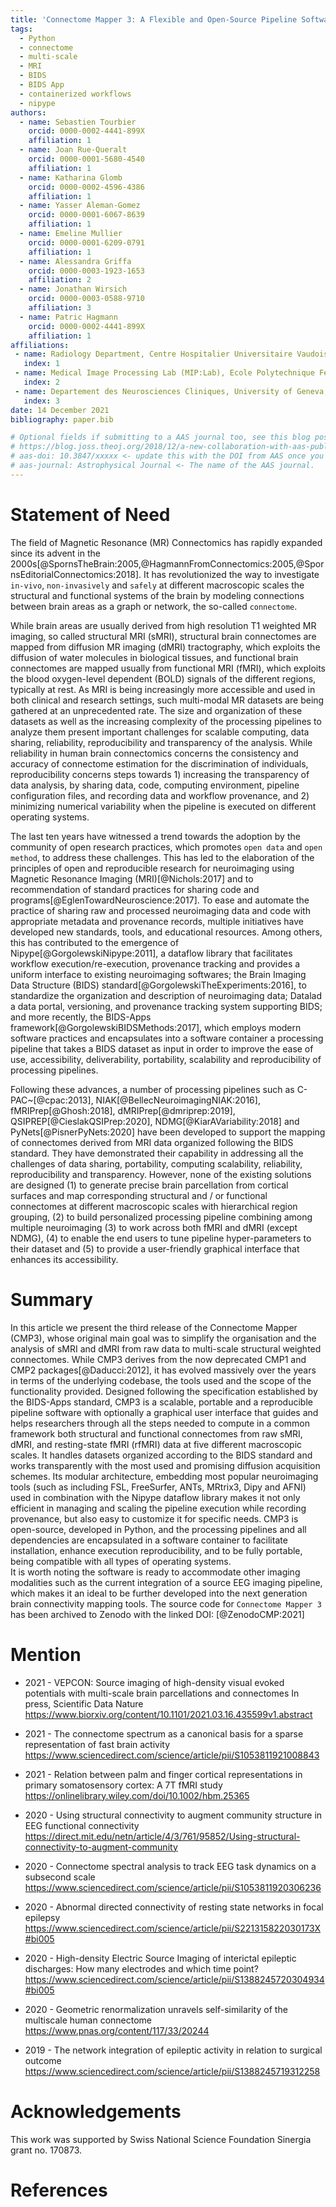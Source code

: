 ```yaml
---
title: 'Connectome Mapper 3: A Flexible and Open-Source Pipeline Software for Multiscale Multimodal Human Connectome Mapping'
tags:
  - Python
  - connectome
  - multi-scale
  - MRI
  - BIDS
  - BIDS App
  - containerized workflows
  - nipype
authors:
  - name: Sebastien Tourbier
    orcid: 0000-0002-4441-899X
    affiliation: 1
  - name: Joan Rue-Queralt
    orcid: 0000-0001-5680-4540
    affiliation: 1
  - name: Katharina Glomb
    orcid: 0000-0002-4596-4386
    affiliation: 1
  - name: Yasser Aleman-Gomez
    orcid: 0000-0001-6067-8639
    affiliation: 1
  - name: Emeline Mullier
    orcid: 0000-0001-6209-0791
    affiliation: 1
  - name: Alessandra Griffa
    orcid: 0000-0003-1923-1653
    affiliation: 2
  - name: Jonathan Wirsich
    orcid: 0000-0003-0588-9710
    affiliation: 3
  - name: Patric Hagmann
    orcid: 0000-0002-4441-899X
    affiliation: 1
affiliations:
 - name: Radiology Department, Centre Hospitalier Universitaire Vaudois and University of Lausanne (CHUV-UNIL), Switzerland
   index: 1
 - name: Medical Image Processing Lab (MIP:Lab), Ecole Polytechnique Federale de Lausanne (EPFL), Switzerland
   index: 2
 - name: Departement des Neurosciences Cliniques, University of Geneva, Switzerland
   index: 3
date: 14 December 2021
bibliography: paper.bib

# Optional fields if submitting to a AAS journal too, see this blog post:
# https://blog.joss.theoj.org/2018/12/a-new-collaboration-with-aas-publishing
# aas-doi: 10.3847/xxxxx <- update this with the DOI from AAS once you know it.
# aas-journal: Astrophysical Journal <- The name of the AAS journal.
---
```


# Statement of Need

The field of Magnetic Resonance (MR) Connectomics has rapidly expanded since its advent 
  in the 2000s[@SpornsTheBrain:2005,@HagmannFromConnectomics:2005,@SpornsEditorialConnectomics:2018].
It has revolutionized the way to investigate ``in-vivo``, ``non-invasively`` and 
  ``safely`` at different macroscopic scales the structural and functional systems of the 
  brain by modeling connections between brain areas as a graph or network, the so-called
  ``connectome``.

While brain areas are usually derived from high resolution T1 weighted  MR imaging, so called
  structural MRI (sMRI), structural brain connectomes are mapped from diffusion MR imaging (dMRI)
  tractography, which exploits the diffusion of water molecules in biological tissues, and
  functional brain connectomes are mapped usually from functional MRI (fMRI), which exploits
  the blood oxygen-level dependent (BOLD) signals of the different regions, typically at rest.
As MRI is being increasingly more accessible and used in both clinical and research settings,
  such multi-modal MR datasets are being gathered at an unprecedented rate.
The size and organization of these datasets as well as the increasing complexity of the processing
  pipelines to analyze them present important challenges for scalable computing, data sharing,
  reliability, reproducibility and transparency of the analysis. 
While reliability in human brain connectomics concerns the consistency and accuracy of connectome
  estimation for the discrimination of individuals, reproducibility concerns steps towards 1) increasing the
  transparency of data analysis, by sharing data, code, computing environment, pipeline configuration files,
  and recording data and workflow provenance, and 2) minimizing numerical variability when the
  pipeline is executed on different operating systems. 

The last ten years have witnessed a trend towards the adoption by the community of open research
  practices, which promotes ``open data`` and ``open method``, to address these challenges.
This has led to the elaboration of the principles of open and reproducible research for
  neuroimaging using Magnetic Resonance Imaging (MRI)[@Nichols:2017] and to recommendation of
  standard practices for sharing code and programs[@EglenTowardNeuroscience:2017]. 
To ease and automate
  the practice of sharing raw and processed neuroimaging data and code with appropriate metadata
  and provenance records, multiple initiatives have developed new standards, tools, and educational
  resources.
Among others, this has contributed to the emergence of
  Nipype[@GorgolewskiNipype:2011], a dataflow library that facilitates workflow
  execution/re-execution, provenance tracking and provides a uniform interface to existing
  neuroimaging softwares; the Brain Imaging Data Structure (BIDS)
  standard[@GorgolewskiTheExperiments:2016], to standardize the organization and description
  of neuroimaging data; Datalad a data portal, versioning, and provenance tracking system
  supporting BIDS; and more recently, the BIDS-Apps framework[@GorgolewskiBIDSMethods:2017],
  which employs modern software practices and encapsulates into a software container a processing
  pipeline that takes a BIDS dataset as input in order to improve the ease of use, accessibility,
  deliverability, portability, scalability and reproducibility of processing pipelines. 

Following these advances, a number of processing pipelines such as C-PAC~[@cpac:2013],
  NIAK[@BellecNeuroimagingNIAK:2016], fMRIPrep[@Ghosh:2018],
  dMRIPrep[@dmriprep:2019], QSIPREP[@CieslakQSIPrep:2020], NDMG[@KiarAVariability:2018] and PyNets[@PisnerPyNets:2020] have been
  developed to support the mapping of connectomes derived from MRI data organized following the BIDS standard.
They have demonstrated their capability in addressing all the challenges of data sharing,
  portability, computing scalability, reliability, reproducibility and transparency.
However, none of the existing solutions are designed (1) to generate  precise brain parcellation
  from cortical surfaces and map corresponding structural and / or functional connectomes at
  different macroscopic scales with hierarchical region grouping, (2) to build personalized
  processing pipeline combining among multiple neuroimaging (3) to work across both fMRI and dMRI
  (except NDMG), (4) to enable the end users to tune pipeline hyper-parameters to their dataset and
  (5) to provide a user-friendly graphical interface that enhances its accessibility.

# Summary

In this article we present the third release of the Connectome Mapper (CMP3), whose original main
  goal was to simplify the organisation and the analysis of sMRI and dMRI from raw data to
  multi-scale structural weighted connectomes.
While CMP3 derives from the now deprecated CMP1 and CMP2 packages[@Daducci:2012], it has
  evolved massively over the years in terms of the underlying codebase, the tools used and the
  scope of the functionality provided.
Designed following the specification established by the BIDS-Apps standard, CMP3 is a scalable,
  portable and a reproducible pipeline software with optionally a graphical user interface that
  guides and helps researchers through all the steps needed to compute in a common framework both
  structural and functional connectomes from raw sMRI, dMRI, and resting-state fMRI (rfMRI) data at
  five different macroscopic scales.
It handles datasets organized according to the BIDS standard and works transparently with the most
  used and promising diffusion acquisition schemes.
Its modular architecture, embedding most popular neuroimaging tools (such as including FSL,
  FreeSurfer, ANTs, MRtrix3, Dipy and AFNI) used in combination with the Nipype dataflow library
  makes it not only efficient in managing and scaling the pipeline execution while recording provenance,
  but also easy to customize it for specific needs.
CMP3 is open-source, developed in Python, and the processing pipelines and all dependencies
  are encapsulated in a software container to facilitate installation, enhance execution
  reproducibility, and to be fully portable, being compatible with all types of operating systems.  
It is worth noting the software is ready to accommodate other imaging modalities
  such as the current integration of a source EEG imaging pipeline, which makes it an ideal to be further developed into
  the next generation brain connectivity mapping tools.
The source code for ``Connectome Mapper 3`` has been
  archived to Zenodo with the linked DOI: [@ZenodoCMP:2021]

# Mention

*   2021 - VEPCON: Source imaging of high-density visual evoked potentials with multi-scale brain parcellations and connectomes
    In press, Scientific Data Nature
    https://www.biorxiv.org/content/10.1101/2021.03.16.435599v1.abstract
    
*   2021 - The connectome spectrum as a canonical basis for a sparse representation of fast brain activity
    https://www.sciencedirect.com/science/article/pii/S1053811921008843
    
*   2021 - Relation between palm and finger cortical representations in primary somatosensory cortex: A 7T fMRI study
    https://onlinelibrary.wiley.com/doi/10.1002/hbm.25365

*   2020 - Using structural connectivity to augment community structure in EEG functional connectivity
    https://direct.mit.edu/netn/article/4/3/761/95852/Using-structural-connectivity-to-augment-community

*   2020 - Connectome spectral analysis to track EEG task dynamics on a subsecond scale
    https://www.sciencedirect.com/science/article/pii/S1053811920306236

*   2020 - Abnormal directed connectivity of resting state networks in focal epilepsy
    https://www.sciencedirect.com/science/article/pii/S221315822030173X#bi005
    
*   2020 - High-density Electric Source Imaging of interictal epileptic discharges: How many electrodes and which time point?
    https://www.sciencedirect.com/science/article/pii/S1388245720304934#bi005
    
*   2020 - Geometric renormalization unravels self-similarity of the multiscale human connectome
    https://www.pnas.org/content/117/33/20244
    
*   2019 - The network integration of epileptic activity in relation to surgical outcome
    https://www.sciencedirect.com/science/article/pii/S1388245719312258
    
# Acknowledgements

This work was supported by Swiss National Science Foundation Sinergia grant no. 170873.

# References
